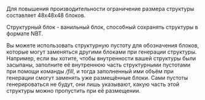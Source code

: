 Для повышения производительности ограничение размера структуры составляет 48x48x48 блоков.

Структурный блок - ванильный блок, способный сохранять структуры в формате NBT.

Вы можете использовать структурную пустоту для обозначения блоков, которые могут заменяться другими блоками при генерации структуры. Например, если вы хотите, чтобы внутренности вашей структуры были засыпаны, заполните её внутреннюю часть структурными пустотами при помощи команды _/fill_, и тогда заполненный ими объём при генерации смогут заменять уже размещённые блоки. Сами пустоты генерироваться не будут, они лишь указывают, какую часть этой структуры можно пропустить при её размещении.